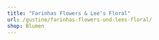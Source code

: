 ```yaml
---
title: "Farinhas Flowers & Lee's Floral"
url: /gustine/farinhas-flowers-und-lees-floral/
shop: Blumen
---
```

